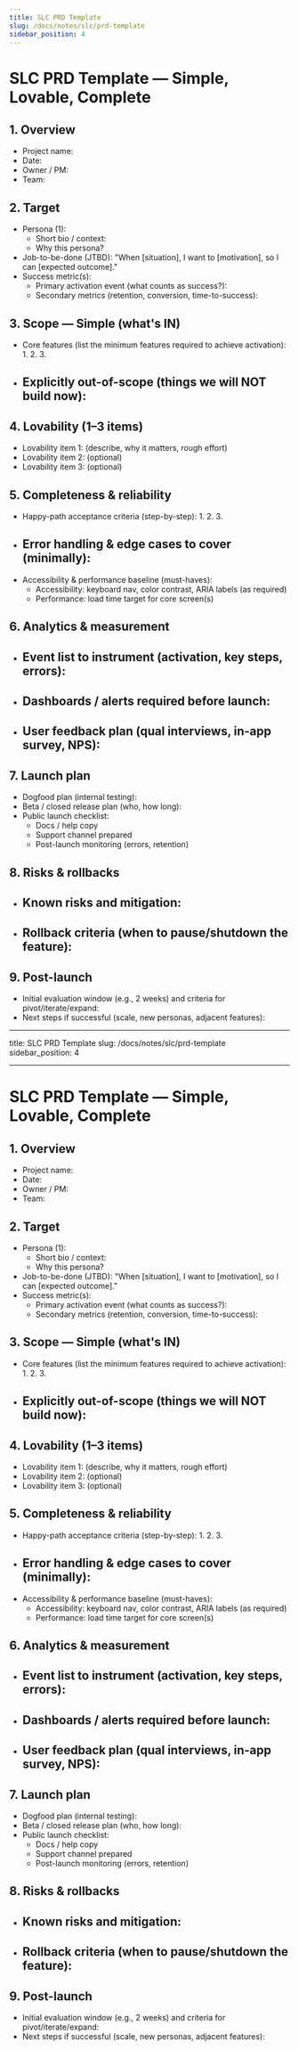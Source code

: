 ```yaml
---
title: SLC PRD Template
slug: /docs/notes/slc/prd-template
sidebar_position: 4
---
```


# SLC PRD Template — Simple, Lovable, Complete

## 1. Overview

- Project name:
- Date:
- Owner / PM:
- Team:

## 2. Target

- Persona (1):
  - Short bio / context:
  - Why this persona?
- Job-to-be-done (JTBD): "When [situation], I want to [motivation], so I can [expected outcome]."
- Success metric(s):
  - Primary activation event (what counts as success?):
  - Secondary metrics (retention, conversion, time-to-success):

## 3. Scope — Simple (what's IN)

- Core features (list the minimum features required to achieve activation):
  1.
  2.
  3.
- ## Explicitly out-of-scope (things we will NOT build now):

## 4. Lovability (1–3 items)

- Lovability item 1: (describe, why it matters, rough effort)
- Lovability item 2: (optional)
- Lovability item 3: (optional)

## 5. Completeness & reliability

- Happy-path acceptance criteria (step-by-step):
  1.
  2.
  3.
- ## Error handling & edge cases to cover (minimally):
- Accessibility & performance baseline (must-haves):
  - Accessibility: keyboard nav, color contrast, ARIA labels (as required)
  - Performance: load time target for core screen(s)

## 6. Analytics & measurement

- ## Event list to instrument (activation, key steps, errors):
- ## Dashboards / alerts required before launch:
- ## User feedback plan (qual interviews, in-app survey, NPS):

## 7. Launch plan

- Dogfood plan (internal testing):
- Beta / closed release plan (who, how long):
- Public launch checklist:
  - Docs / help copy
  - Support channel prepared
  - Post-launch monitoring (errors, retention)

## 8. Risks & rollbacks

- ## Known risks and mitigation:
- ## Rollback criteria (when to pause/shutdown the feature):

## 9. Post-launch

- Initial evaluation window (e.g., 2 weeks) and criteria for pivot/iterate/expand:
- Next steps if successful (scale, new personas, adjacent features):

---

title: SLC PRD Template
slug: /docs/notes/slc/prd-template
sidebar_position: 4

---

# SLC PRD Template — Simple, Lovable, Complete

## 1. Overview

- Project name:
- Date:
- Owner / PM:
- Team:

## 2. Target

- Persona (1):
  - Short bio / context:
  - Why this persona?
- Job-to-be-done (JTBD): "When [situation], I want to [motivation], so I can [expected outcome]."
- Success metric(s):
  - Primary activation event (what counts as success?):
  - Secondary metrics (retention, conversion, time-to-success):

## 3. Scope — Simple (what's IN)

- Core features (list the minimum features required to achieve activation):
  1.
  2.
  3.
- ## Explicitly out-of-scope (things we will NOT build now):

## 4. Lovability (1–3 items)

- Lovability item 1: (describe, why it matters, rough effort)
- Lovability item 2: (optional)
- Lovability item 3: (optional)

## 5. Completeness & reliability

- Happy-path acceptance criteria (step-by-step):
  1.
  2.
  3.
- ## Error handling & edge cases to cover (minimally):
- Accessibility & performance baseline (must-haves):
  - Accessibility: keyboard nav, color contrast, ARIA labels (as required)
  - Performance: load time target for core screen(s)

## 6. Analytics & measurement

- ## Event list to instrument (activation, key steps, errors):
- ## Dashboards / alerts required before launch:
- ## User feedback plan (qual interviews, in-app survey, NPS):

## 7. Launch plan

- Dogfood plan (internal testing):
- Beta / closed release plan (who, how long):
- Public launch checklist:
  - Docs / help copy
  - Support channel prepared
  - Post-launch monitoring (errors, retention)

## 8. Risks & rollbacks

- ## Known risks and mitigation:
- ## Rollback criteria (when to pause/shutdown the feature):

## 9. Post-launch

- Initial evaluation window (e.g., 2 weeks) and criteria for pivot/iterate/expand:
- Next steps if successful (scale, new personas, adjacent features):
